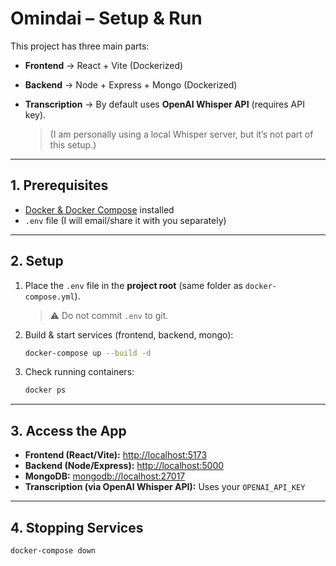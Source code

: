 # Omindai – Setup & Run

This project has three main parts:

- **Frontend** → React + Vite (Dockerized)
- **Backend** → Node + Express + Mongo (Dockerized)
- **Transcription** → By default uses **OpenAI Whisper API** (requires API key).

  > (I am personally using a local Whisper server, but it’s not part of this setup.)

---

## 1. Prerequisites

- [Docker & Docker Compose](https://docs.docker.com/get-docker/) installed
- `.env` file (I will email/share it with you separately)

---

## 2. Setup

1. Place the `.env` file in the **project root** (same folder as `docker-compose.yml`).

   > ⚠️ Do not commit `.env` to git.

2. Build & start services (frontend, backend, mongo):

   ```bash
   docker-compose up --build -d
   ```

3. Check running containers:

   ```bash
   docker ps
   ```

---

## 3. Access the App

- **Frontend (React/Vite):** [http://localhost:5173](http://localhost:5173)
- **Backend (Node/Express):** [http://localhost:5000](http://localhost:5000)
- **MongoDB:** [mongodb://localhost:27017](mongodb://localhost:27017)
- **Transcription (via OpenAI Whisper API):** Uses your `OPENAI_API_KEY`

---

## 4. Stopping Services

```bash
docker-compose down
```
